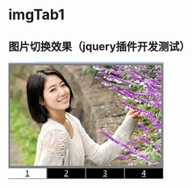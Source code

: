 imgTab1
=======

图片切换效果（jquery插件开发测试）
---------------------------------


![实例图片](http://github.com/jianhuayixiao/imgTab1/raw/master/img/1.jpg)
